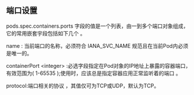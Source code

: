 ## 端口设置

pods.spec.containers.ports 字段的值是一个列表，由一到多个端口对象组成，它的常用嵌套宇段包括如下几个 。

name : 当前端口的名称，必须符合 IANA\_SVC\_NAME 规范且在当前Pod内必须是唯一的。

containerPort &lt;integer&gt; :必选字段指定在Pod对象的IP地址上暴露的容器端口，有效范围为\( 1-65535 \);使用时，应该总是指定容器应用正常监听着的端口 。

protocol:端口相关的协议 ，其值仅可为TCP或UDP，默认为TCP。

